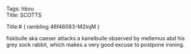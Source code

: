 Tags: hbvu  
Title: SCOTTS  
  
Title:# ( rambling 46f46083-M2lnjM )  
  
fiskbulle aka caeser attacks a kanelbulle observed by mellemus abd his grey sock rabbit, which makes a very good excuse to postpone ironing.  
